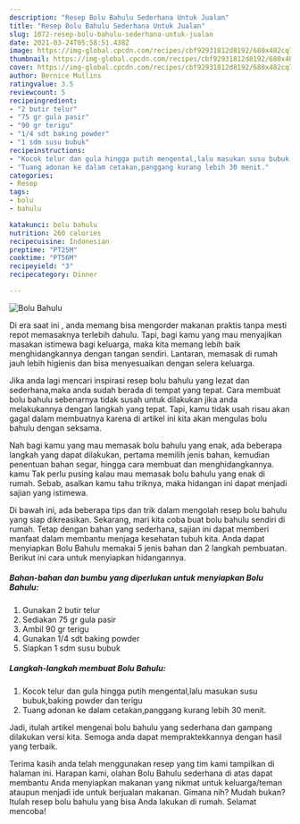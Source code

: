 ```yaml
---
description: "Resep Bolu Bahulu Sederhana Untuk Jualan"
title: "Resep Bolu Bahulu Sederhana Untuk Jualan"
slug: 1072-resep-bolu-bahulu-sederhana-untuk-jualan
date: 2021-03-24T05:58:51.438Z
image: https://img-global.cpcdn.com/recipes/cbf92931812d8192/680x482cq70/bolu-bahulu-foto-resep-utama.jpg
thumbnail: https://img-global.cpcdn.com/recipes/cbf92931812d8192/680x482cq70/bolu-bahulu-foto-resep-utama.jpg
cover: https://img-global.cpcdn.com/recipes/cbf92931812d8192/680x482cq70/bolu-bahulu-foto-resep-utama.jpg
author: Bernice Mullins
ratingvalue: 3.5
reviewcount: 5
recipeingredient:
- "2 butir telur"
- "75 gr gula pasir"
- "90 gr terigu"
- "1/4 sdt baking powder"
- "1 sdm susu bubuk"
recipeinstructions:
- "Kocok telur dan gula hingga putih mengental,lalu masukan susu bubuk,baking powder dan terigu"
- "Tuang adonan ke dalam cetakan,panggang kurang lebih 30 menit."
categories:
- Resep
tags:
- bolu
- bahulu

katakunci: bolu bahulu 
nutrition: 260 calories
recipecuisine: Indonesian
preptime: "PT25M"
cooktime: "PT56M"
recipeyield: "3"
recipecategory: Dinner

---
```



![Bolu Bahulu](https://img-global.cpcdn.com/recipes/cbf92931812d8192/680x482cq70/bolu-bahulu-foto-resep-utama.jpg)

Di era  saat ini , anda memang bisa mengorder makanan praktis tanpa mesti repot memasaknya terlebih dahulu. Tapi, bagi kamu yang mau menyajikan masakan istimewa bagi keluarga, maka kita memang lebih baik menghidangkannya dengan tangan sendiri. Lantaran, memasak di rumah jauh lebih higienis dan bisa menyesuaikan dengan selera keluarga.

Jika anda lagi mencari inspirasi resep bolu bahulu yang lezat dan sederhana,maka anda sudah berada di tempat yang tepat. Cara membuat bolu bahulu  sebenarnya tidak susah untuk dilakukan jika anda melakukannya dengan langkah yang tepat. Tapi, kamu tidak usah risau akan gagal dalam membuatnya 
karena di artikel ini kita akan mengulas bolu bahulu dengan seksama.  



Nah bagi kamu yang mau memasak bolu bahulu yang enak, ada beberapa langkah yang dapat dilakukan, pertama memilih jenis bahan, kemudian penentuan bahan segar, hingga cara membuat dan menghidangkannya. kamu Tak perlu pusing kalau mau memasak bolu bahulu yang enak di rumah. Sebab, asalkan kamu  tahu triknya, maka hidangan ini dapat menjadi sajian yang istimewa.

Di bawah ini, ada beberapa tips dan trik dalam mengolah resep bolu bahulu yang siap dikreasikan. Sekarang, mari kita coba buat bolu bahulu sendiri di rumah. Tetap dengan bahan yang sederhana, sajian ini dapat memberi manfaat dalam membantu menjaga kesehatan tubuh kita. Anda dapat menyiapkan Bolu Bahulu memakai 5 jenis bahan dan 2 langkah pembuatan. Berikut ini cara untuk menyiapkan hidangannya.

<!--inarticleads1-->

##### Bahan-bahan dan bumbu yang diperlukan untuk menyiapkan Bolu Bahulu:

1. Gunakan 2 butir telur
1. Sediakan 75 gr gula pasir
1. Ambil 90 gr terigu
1. Gunakan 1/4 sdt baking powder
1. Siapkan 1 sdm susu bubuk




<!--inarticleads2-->

##### Langkah-langkah membuat Bolu Bahulu:

1. Kocok telur dan gula hingga putih mengental,lalu masukan susu bubuk,baking powder dan terigu
1. Tuang adonan ke dalam cetakan,panggang kurang lebih 30 menit.




Jadi, itulah artikel mengenai  bolu bahulu  yang sederhana dan gampang dilakukan versi kita. Semoga anda dapat mempraktekkannya dengan hasil yang terbaik. 

Terima kasih anda telah menggunakan resep yang tim kami tampilkan di halaman ini. Harapan kami, olahan  Bolu Bahulu sederhana di atas dapat membantu Anda menyiapkan makanan yang nikmat untuk keluarga/teman ataupun menjadi ide untuk berjualan makanan. Gimana nih? Mudah bukan? Itulah resep bolu bahulu yang bisa Anda lakukan di rumah. Selamat mencoba!

